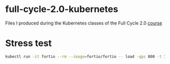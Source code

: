 # full-cycle-2.0-kubernetes

Files I produced during the Kubernetes classes of the Full Cycle 2.0 [course](https://drive.google.com/file/d/1JXXmYhfi-Sk0zwiEbBIEswDC6AFeyBlD/view?usp=sharing)

# Stress test

```sh
kubectl run -it fortio --rm --image=fortio/fortio -- load -qps 800 -t 120s -c 70 "http://goserver/healthz"
```
